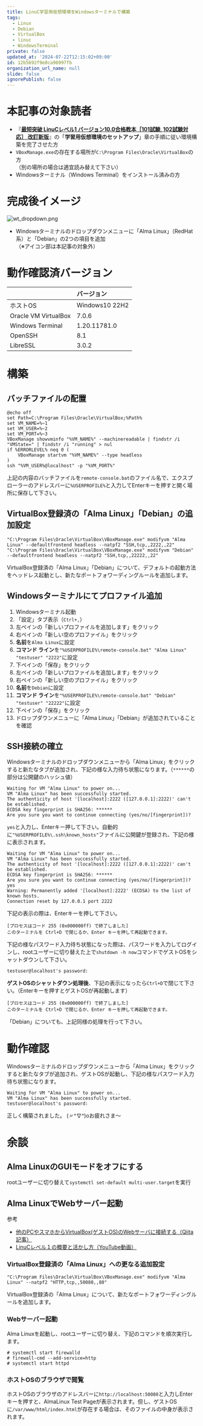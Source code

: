 ```yaml
---
title: LinuC学習用仮想環境をWindowsターミナルで構築
tags:
  - Linux
  - Debian
  - VirtualBox
  - linuc
  - WindowsTerminal
private: false
updated_at: '2024-07-22T12:15:02+09:00'
id: 12b5692f9e0ca96997fb
organization_url_name: null
slide: false
ignorePublish: false
---
```

# 本記事の対象読者
- 『<b>[最短突破 LinuCレベル1 バージョン10.0合格教本［101試験, 102試験対応］ 改訂新版](https://gihyo.jp/book/2024/978-4-297-14236-0)</b>』の「<b>学習用仮想環境のセットアップ</b>」章の手順に従い環境構築を完了させた方
- `VBoxManage.exe`の存在する場所が`C:\Program Files\Oracle\VirtualBox`の方<br />（別の場所の場合は適宜読み替えて下さい）
- Windowsターミナル（Windows Terminal）をインストール済みの方

# 完成後イメージ
![wt_dropdown.png](https://qiita-image-store.s3.ap-northeast-1.amazonaws.com/0/285738/ead0c9a9-2c78-efb5-6148-4f7913874188.png)

- Windowsターミナルのドロップダウンメニューに「Alma Linux」（RedHat系）と「Debian」の2つの項目を追加<br />（※アイコン部は本記事の対象外）

# 動作確認済バージョン
|| バージョン |
| :---- | :---- |
| ホストOS | Windows10 22H2 |
| Oracle VM VirtualBox | 7.0.6 |
| Windows Terminal | 1.20.11781.0 |
| OpenSSH | 8.1 |
| LibreSSL | 3.0.2 |

# 構築

## バッチファイルの配置
```bat:"%USERPROFILE%\remote-console.bat"
@echo off
set Path=C:\Program Files\Oracle\VirtualBox;%Path%
set VM_NAME=%~1
set VM_USER=%~2
set VM_PORT=%~3
VBoxManage showvminfo "%VM_NAME%" --machinereadable | findstr /i "VMState=" | findstr /i "running" > nul
if %ERRORLEVEL% neq 0 (
    VBoxManage startvm "%VM_NAME%" --type headless
)
ssh "%VM_USER%@localhost" -p "%VM_PORT%"

```
上記の内容のバッチファイルを`remote-console.bat`のファイル名で、エクスプローラーのアドレスバーに`%USERPROFILE%`と入力してEnterキーを押すと開く場所に保存して下さい。

## VirtualBox登録済の「Alma Linux」「Debian」の追加設定
```:コマンドプロンプト
"C:\Program Files\Oracle\VirtualBox\VBoxManage.exe" modifyvm "Alma Linux" --defaultfrontend headless --natpf2 "SSH,tcp,,2222,,22"
"C:\Program Files\Oracle\VirtualBox\VBoxManage.exe" modifyvm "Debian" --defaultfrontend headless --natpf2 "SSH,tcp,,22222,,22"
```
VirtualBox登録済の「Alma Linux」「Debian」について、デフォルトの起動方法をヘッドレス起動とし、新たなポートフォワーディングルールを追加します。

## Windowsターミナルにてプロファイル追加
1. Windowsターミナル起動
1. 「設定」タブ表示（`Ctrl+,`）
1. 左ペインの「新しいプロファイルを追加します」をクリック
1. 右ペインの「新しい空のプロファイル」をクリック
1. <b>名前</b>を`Alma Linux`に設定
1. <b>コマンド ライン</b>を`"%USERPROFILE%\remote-console.bat" "Alma Linux" "testuser" "2222"`に設定
1. 下ペインの「保存」をクリック
1. 左ペインの「新しいプロファイルを追加します」をクリック
1. 右ペインの「新しい空のプロファイル」をクリック
1. <b>名前</b>を`Debian`に設定
1. <b>コマンド ライン</b>を`"%USERPROFILE%\remote-console.bat" "Debian" "testuser" "22222"`に設定
1. 下ペインの「保存」をクリック
1. ドロップダウンメニューに「Alma Linux」「Debian」が追加されていることを確認

## SSH接続の確立
Windowsターミナルのドロップダウンメニューから「Alma Linux」をクリックすると新たなタブが追加され、下記の様な入力待ち状態になります。（`******`の部分は公開鍵のハッシュ値）

```
Waiting for VM "Alma Linux" to power on...
VM "Alma Linux" has been successfully started.
The authenticity of host '[localhost]:2222 ([127.0.0.1]:2222)' can't be established.
ECDSA key fingerprint is SHA256: ******
Are you sure you want to continue connecting (yes/no/[fingerprint])?
```

`yes`と入力し、Enterキー押して下さい。自動的に`"%USERPROFILE%\.ssh\known_hosts"`ファイルに公開鍵が登録され、下記の様に表示されます。

```
Waiting for VM "Alma Linux" to power on...
VM "Alma Linux" has been successfully started.
The authenticity of host '[localhost]:2222 ([127.0.0.1]:2222)' can't be established.
ECDSA key fingerprint is SHA256: ******
Are you sure you want to continue connecting (yes/no/[fingerprint])? yes
Warning: Permanently added '[localhost]:2222' (ECDSA) to the list of known hosts.
Connection reset by 127.0.0.1 port 2222
```

下記の表示の際は、Enterキーを押して下さい。

```
[プロセスはコード 255 (0x000000ff) で終了しました]
このターミナルを Ctrl+D で閉じるか、Enter キーを押して再起動できます。
```

下記の様なパスワード入力待ち状態になった際は、パスワードを入力してログインし、rootユーザーに切り替えた上で`shutdown -h now`コマンドでゲストOSをシャットダウンして下さい。

```
testuser@localhost's password:
```

<b>ゲストOSのシャットダウン処理後</b>、下記の表示になったら`Ctrl+D`で閉じて下さい。（Enterキーを押すとゲストOSが再起動します）

```
[プロセスはコード 255 (0x000000ff) で終了しました]
このターミナルを Ctrl+D で閉じるか、Enter キーを押して再起動できます。
```

「Debian」についても、上記同様の処理を行って下さい。

# 動作確認
Windowsターミナルのドロップダウンメニューから「Alma Linux」をクリックすると新たなタブが追加され、ゲストOSが起動し、下記の様なパスワード入力待ち状態になります。

```
Waiting for VM "Alma Linux" to power on...
VM "Alma Linux" has been successfully started.
testuser@localhost's password:
```

正しく構築されました。
(〃^∇^)oお疲れさま～

# 余談
## Alma LinuxのGUIモードをオフにする
rootユーザーに切り替えて`systemctl set-default multi-user.target`を実行
## Alma LinuxでWebサーバー起動
参考
- [他のPCやスマホからVirtualBox(ゲストOS)のWebサーバに接続する（Qiita記事）](https://qiita.com/OharanD/items/bcf5cff7096179641691)
- [LinuCレベル１の概要と活かし方（YouTube動画）](https://youtu.be/8M14ZwOfWdk?t=2976s&list=PLAsEyLm5aGOAEVCWfff-qZ5mBQxFFXnrS)
### VirtualBox登録済の「Alma Linux」への更なる追加設定
```:コマンドプロンプト
"C:\Program Files\Oracle\VirtualBox\VBoxManage.exe" modifyvm "Alma Linux" --natpf2 "HTTP,tcp,,50080,,80"
```
VirtualBox登録済の「Alma Linux」について、新たなポートフォワーディングルールを追加します。
### Webサーバー起動
Alma Linuxを起動し、rootユーザーに切り替え、下記のコマンドを順次実行します。
```console
# systemctl start firewalld
# firewall-cmd --add-service=http
# systemctl start httpd
```
### ホストOSのブラウザで閲覧
ホストOSのブラウザのアドレスバーに`http://localhost:50080`と入力しEnterキーを押すと、AlmaLinux Test Pageが表示されます。但し、ゲストOSに`/var/www/html/index.html`が存在する場合は、そのファイルの中身が表示されます。
